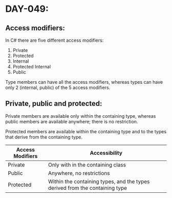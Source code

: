 # DAY-049:

## Access modifiers:

In C# there are five different access modifiers:
1. Private
2. Protected
3. Internal
4. Protected Internal
5. Public

Type members can have all the access modifiers, whereas types can have only 2 (internal, public) of the 5 access modifiers.

## Private, public and protected:

Private members are available only within the containing type, whereas public members are available anywhere; there is no restriction.

Protected members are available within the containing type and to the types that derive from the containing type.


|Access Modifiers|Accessibility|
|-|-|
|Private|Only with in the containing class|
|Public|Anywhere, no restrictions|
|Protected|Within the containing types, and the types derived from the containing type|
